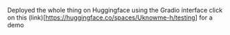 Deployed the whole thing on Huggingface using the Gradio interface 
click on this (link)[https://huggingface.co/spaces/Uknowme-h/testing] for a demo 
